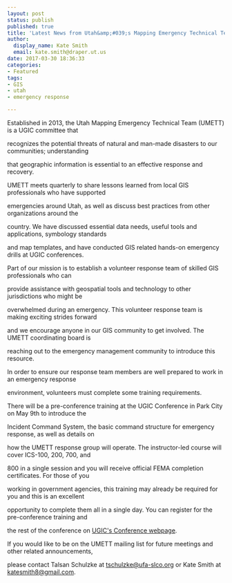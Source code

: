 ```yaml
---
layout: post
status: publish
published: true
title: 'Latest News from Utah&amp;#039;s Mapping Emergency Technical Team'
author:
  display_name: Kate Smith
  email: kate.smith@draper.ut.us
date: 2017-03-30 18:36:33
categories:
- Featured
tags:
- GIS
- utah
- emergency response

---
```


Established in 2013, the Utah Mapping Emergency Technical Team (UMETT) is a UGIC committee that

recognizes the potential threats of natural and man-made disasters to our communities; understanding

that geographic information is essential to an effective response and recovery.



UMETT meets quarterly to share lessons learned from local GIS professionals who have supported

emergencies around Utah, as well as discuss best practices from other organizations around the

country. We have discussed essential data needs, useful tools and applications, symbology standards

and map templates, and have conducted GIS related hands-on emergency drills at UGIC conferences.



Part of our mission is to establish a volunteer response team of skilled GIS professionals who can

provide assistance with geospatial tools and technology to other jurisdictions who might be

overwhelmed during an emergency. This volunteer response team is making exciting strides forward

and we encourage anyone in our GIS community to get involved. The UMETT coordinating board is

reaching out to the emergency management community to introduce this resource.


In order to ensure our response team members are well prepared to work in an emergency response

environment, volunteers must complete some training requirements.



There will be a pre-conference training at the UGIC Conference in Park City on May 9th to introduce the

Incident Command System, the basic command structure for emergency response, as well as details on

how the UMETT response group will operate. The instructor-led course will cover ICS-100, 200, 700, and

800 in a single session and you will receive official FEMA completion certificates. For those of you

working in government agencies, this training may already be required for you and this is an excellent

opportunity to complete them all in a single day. You can register for the pre-conference training and

the rest of the conference on [UGIC's Conference webpage](http://ugic.org/ugic/ugic-conference-2017/). 

If you would like to be on the UMETT mailing list for future meetings and other related announcements,

please contact Talsan Schulzke at [tschulzke@ufa-slco.org](mailto:tschulzke@ufa-slco.org) or Kate Smith at [katesmith8@gmail.com](katesmith8@gmail.com).
